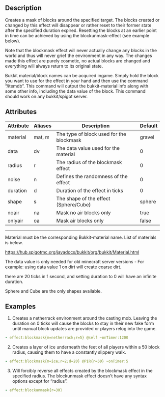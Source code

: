 ## Description 

Creates a mask of blocks around the specified target. The blocks created or changed by this effect will disappear or rather reset to their former state after the specified duration expired. Resetting the blocks at an earlier point in time can be achieved by using the blockunmask-effect (see example below).

Note that the blockmask effect will never actually change any blocks in the world and thus will never grief the environment in any way. The changes made this effect are purely cosmetic, no actual blocks are changed and everything will always return to its original state.

Bukkit material/block names can be acquired ingame. Simply hold the block you want to use for the effect in your hand and then use the command “/itemdb”. This command will output the bukkit-material info along with some other info, including the data value of the block. This command should work on any bukkit/spigot server.


## Attributes

| Attribute | Aliases| Description                              | Default       |
| --------- | ------ | ---------------------------------------- | ------------- |
| material  | mat, m | The type of block used for the blockmask | gravel        |
| data      | dv     | The data value used for the material     | 0             |
| radius    | r      | The radius of the blockmask effect       | 0             |
| noise     | n      | Defines the randomness of the effect     | 0             |
| duration  | d      | Duration of the effect in ticks          | 0             |
| shape     | s      | The shape of the effect (Sphere/Cube)    | sphere        |
| noair     | na     | Mask no air blocks only                  | true          |
| onlyair   | oa     | Mask air blocks only                     | false         |

---

Material must be the corresponding Bukkit-material name. List of materials is below.

https://hub.spigotmc.org/javadocs/bukkit/org/bukkit/Material.html

The data value is only needed for old minecraft server versions - For example: using data value 1 on dirt will create coarse dirt.

there are 20 ticks in 1 second, and setting duration to 0 will have an infinite duration. 

Sphere and Cube are the only shapes available.


## Examples

1. Creates a netherrack environment around the casting mob. Leaving the duration on 0 ticks will cause the blocks to stay in their new fake form until manual block updates are provided or players relog into the game.

```yaml
- effect:blockmask{m=netherrack;r=5} @self ~onTimer:1200
```

2. Creates a layer of ice underneath the feet of all players within a 50 block radius, causing them to have a constantly slippery walk.

```yaml
- effect:blockmask{m=ice;r=2;d=20} @PIR{r=50} ~onTimer:5
```

3. Will forcibly reverse all effects created by the blockmask effect in the specified radius. The blockunmask effect doesn't have any syntax options except for “radius”.

```yaml
- effect:blockunmask{r=30}
```